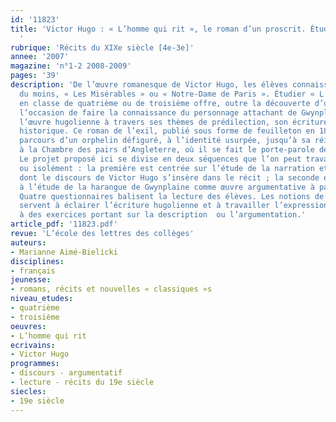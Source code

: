 ```yaml
---
id: '11823'
title: 'Victor Hugo : « L’homme qui rit », le roman d’un proscrit. Étude intégrale
  '
rubrique: 'Récits du XIXe siècle [4e-3e]'
annee: '2007'
magazine: 'n°1-2 2008-2009'
pages: '39'
description: 'De l’œuvre romanesque de Victor Hugo, les élèves connaissent, de réputation
  du moins, « Les Misérables » ou « Notre-Dame de Paris ». Étudier « L’homme qui rit »
  en classe de quatrième ou de troisième offre, outre la découverte d’un roman méconnu,
  l’occasion de faire la connaissance du personnage attachant de Gwynplaine et d’aborder
  l’œuvre hugolienne à travers ses thèmes de prédilection, son écriture et son contexte
  historique. Ce roman de l’exil, publié sous forme de feuilleton en 1869, suit le
  parcours d’un orphelin défiguré, à l’identité usurpée, jusqu’à sa réintégration
  à la Chambre des pairs d’Angleterre, où il se fait le porte-parole des miséreux.
  Le projet proposé ici se divise en deux séquences que l’on peut travailler successivement
  ou isolément : la première est centrée sur l’étude de la narration et sur la manière
  dont le discours de Victor Hugo s’insère dans le récit ; la seconde est consacrée
  à l’étude de la harangue de Gwynplaine comme œuvre argumentative à part entière.
  Quatre questionnaires balisent la lecture des élèves. Les notions de langue abordées
  servent à éclairer l’écriture hugolienne et à travailler l’expression écrite grâce
  à des exercices portant sur la description  ou l’argumentation.'
article_pdf: '11823.pdf'
revue: 'L’école des lettres des collèges'
auteurs:
- Marianne Aimé-Bielicki
disciplines:
- français
jeunesse:
- romans, récits et nouvelles « classiques »s
niveau_etudes:
- quatrième
- troisième
oeuvres:
- L’homme qui rit 
ecrivains:
- Victor Hugo
programmes:
- discours - argumentatif
- lecture - récits du 19e siècle
siecles:
- 19e siècle
---
```

